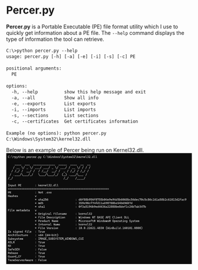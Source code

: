 # Percer.py

**Percer.py** is a Portable Executable (PE) file format utility which I use to quickly get information about a PE file. The `--help` command displays the type of information the tool can retrieve.
```
C:\>python percer.py --help
usage: percer.py [-h] [-a] [-e] [-i] [-s] [-c] PE

positional arguments:
  PE

options:
  -h, --help          show this help message and exit
  -a, --all           Show all info
  -e, --exports       List exports
  -i, --imports       List imports
  -s, --sections      List sections
  -c, --certificates  Get certificates information

Example (no options): python percer.py C:\Windows\System32\kernel32.dll
```


Below is an example of Percer being run on Kernel32.dll.
![](pics/percer_1.png)
